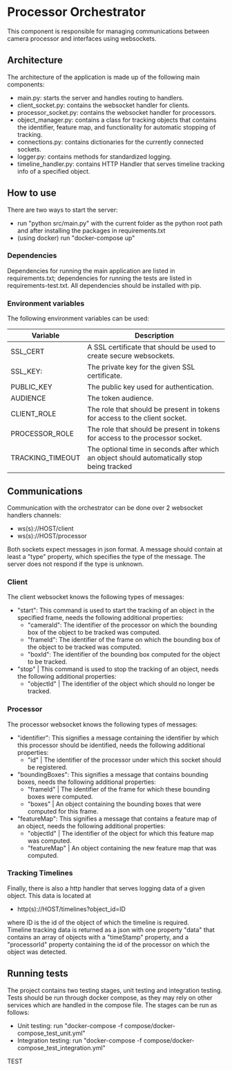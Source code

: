 # Processor Orchestrator

This component is responsible for managing communications between camera processor
and interfaces using websockets.

## Architecture
The architecture of the application is made up of the following main components:
- main.py: starts the server and handles routing to handlers.
- client_socket.py: contains the websocket handler for clients.
- processor_socket.py: contains the websocket handler for processors.
- object_manager.py: contains a class for tracking objects that contains the identifier, feature map, and functionality 
  for automatic stopping of tracking.
- connections.py: contains dictionaries for the currently connected sockets.
- logger.py: contains methods for standardized logging.
- timeline_handler.py: contains HTTP Handler that serves timeline tracking info of a specified object.

## How to use
There are two ways to start the server:
- run "python src/main.py" with the current folder as the python root path and after installing the packages in requirements.txt
- (using docker) run "docker-compose up"

### Dependencies
Dependencies for running the main application are listed in requirements.txt; 
dependencies for running the tests are listed in requirements-test.txt. All dependencies
should be installed with pip.

### Environment variables
The following environment variables can be used:

| Variable         | Description                                                                                |
| ---------------- | ------------------------------------------------------------------------------------------ |
| SSL_CERT         | A SSL certificate that should be used to create secure websockets.                         |
| SSL_KEY:         | The private key for the given SSL certificate.                                             |
| PUBLIC_KEY       | The public key used for authentication.                                                    |
| AUDIENCE         | The token audience.                                                                        |
| CLIENT_ROLE      | The role that should be present in tokens for access to the client socket.                 |
| PROCESSOR_ROLE   | The role that should be present in tokens for access to the processor socket.              |
| TRACKING_TIMEOUT | The optional time in seconds after which an object should automatically stop being tracked |

## Communications
Communication with the orchestrator can be done over 2 websocket handlers channels:
- ws(s)://HOST/client
- ws(s)://HOST/processor

Both sockets expect messages in json format. A message should contain at least a 
"type" property, which specifies the type of the message. The server does not respond if the 
type is unknown.

### Client
The client websocket knows the following types of messages:
- "start": This command is used to start the tracking of an object in the specified frame,
  needs the following additional properties:
  - "cameraId": The identifier of the processor on which the bounding box of the object to be tracked
    was computed.
  - "frameId": The identifier of the frame on which the bounding box of the object to be tracked
    was computed.
  - "boxId": The identifier of the bounding box computed for the object to be tracked.
- "stop" | This command is used to stop the tracking of an object,
  needs the following additional properties:
  - "objectId" | The identifier of the object which should no longer be tracked.
    
### Processor
The processor websocket knows the following types of messages:
- "identifier": This signifies a message containing the identifier by which this processor
  should be identified, needs the following additional properties:
  - "id" | The identifier of the processor under which this socket should be registered.
- "boundingBoxes": This signifies a message that contains bounding boxes, 
  needs the following additional properties:
  - "frameId" | The identifier of the frame for which these bounding boxes were computed.
  - "boxes"   | An object containing the bounding boxes that were computed for this frame.
- "featureMap": This signifies a message that contains a feature map of an object,
  needs the following additional properties:
  - "objectId"   | The identifier of the object for which this feature map was computed.
  - "featureMap" | An object containing the new feature map that was computed.
  
### Tracking Timelines
Finally, there is also a http handler that serves logging data of a given object.
This data is located at 
- http(s)://HOST/timelines?object_id=ID

where ID is the id of the object of which the timeline is required.  
Timeline tracking data is returned as a json with one property "data" that contains
an array of objects with a "timeStamp" property, and a "processorId" property containing the id of the
processor on which the object was detected.

## Running tests
The project contains two testing stages, unit testing and integration testing.
Tests should be run through docker compose, as they may rely on other services which are handled in the compose file.
The stages can be run as follows:
- Unit testing: run "docker-compose -f compose/docker-compose_test_unit.yml"
- Integration testing: run "docker-compose -f compose/docker-compose_test_integration.yml"

TEST